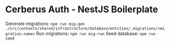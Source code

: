 # Cerberus Auth - NestJS Boilerplate

Generate migrations: `npm run mig-gen ./src/contexts/shared/infrastructure/database/entities/_migrations/<migration-name>`
Run migrations: `npm run mig-run`
Seed database: `npm run seed`
